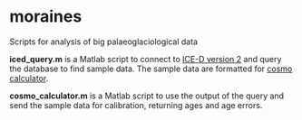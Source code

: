 # moraines
Scripts for analysis of big palaeoglaciological data

**iced_query.m** is a Matlab script to connect to [ICE-D version 2](https://version2.ice-d.org) and query the database to find sample data. The sample data are formatted for [cosmo calculator](http://hess.ess.washington.edu).

**cosmo_calculator.m** is a Matlab script to use the output of the query and send the sample data for calibration, returning ages and age errors.

